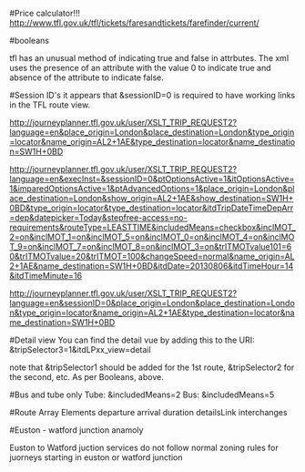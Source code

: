 #Price calculator!!!
http://www.tfl.gov.uk/tfl/tickets/faresandtickets/farefinder/current/

#booleans

tfl has an unusual method of indicating true and false in attrbutes. The xml uses 
the presence of an attribute with the value 0 to indicate true and absence of the 
attribute to indicate false.


#Session ID's
it appears that &sessionID=0 is required to have working links in the TFL route
view.

http://journeyplanner.tfl.gov.uk/user/XSLT_TRIP_REQUEST2?language=en&place_origin=London&place_destination=London&type_origin=locator&name_origin=AL2+1AE&type_destination=locator&name_destination=SW1H+0BD

http://journeyplanner.tfl.gov.uk/user/XSLT_TRIP_REQUEST2?language=en&execInst=&sessionID=0&ptOptionsActive=1&itOptionsActive=1&imparedOptionsActive=1&ptAdvancedOptions=1&place_origin=London&place_destination=London&show_origin=AL2+1AE&show_destination=SW1H+0BD&type_origin=locator&type_destination=locator&itdTripDateTimeDepArr=dep&datepicker=Today&stepfree-access=no-requirements&routeType=LEASTTIME&includedMeans=checkbox&inclMOT_2=on&inclMOT_1=on&inclMOT_5=on&inclMOT_0=on&inclMOT_4=on&inclMOT_9=on&inclMOT_7=on&inclMOT_8=on&inclMOT_3=on&trITMOTvalue101=60&trITMOTvalue=20&trITMOT=100&changeSpeed=normal&name_origin=AL2+1AE&name_destination=SW1H+0BD&itdDate=20130806&itdTimeHour=14&itdTimeMinute=16

http://journeyplanner.tfl.gov.uk/user/XSLT_TRIP_REQUEST2?language=en&sessionID=0&place_origin=London&place_destination=London&type_origin=locator&name_origin=AL2+1AE&type_destination=locator&name_destination=SW1H+0BD

#Detail view
You can find the detail vue by adding this to the URI:
&tripSelector3=1&itdLPxx_view=detail

note that &tripSelector1 should be added for the 1st route, &tripSelector2 for
the second, etc. As per Booleans, above.

#Bus and tube only
Tube: &includedMeans=2
Bus: &includedMeans=5

#Route Array Elements
departure
arrival
duration
detailsLink
interchanges

#Euston - watford junction anamoly

Euston to Watford juction services do not follow normal zoning rules for juorneys starting in euston or watford junction
